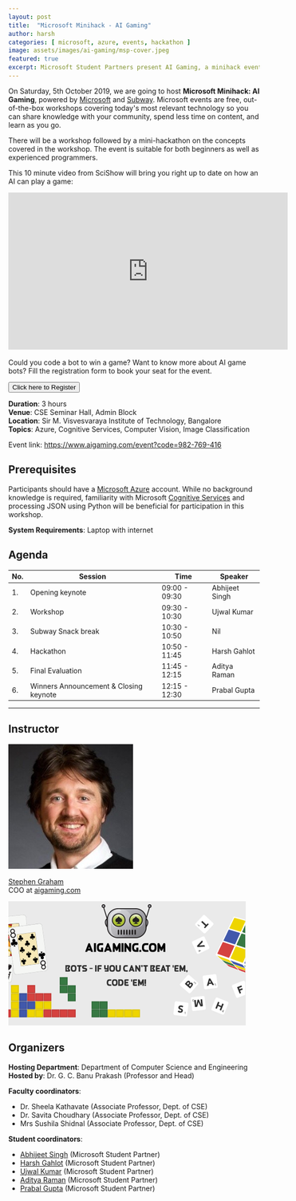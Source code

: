 ```yaml
---
layout: post
title:  "Microsoft Minihack - AI Gaming"
author: harsh
categories: [ microsoft, azure, events, hackathon ]
image: assets/images/ai-gaming/msp-cover.jpeg
featured: true
excerpt: Microsoft Student Partners present AI Gaming, a minihack event at Sir M. Visvesvaraya Institute of Technology, Bangalore.
---
```

<!-- Add post written in markdown or html below -->
On Saturday, 5th October 2019, we are going to host **Microsoft Minihack: AI Gaming**, powered by [Microsoft](https://www.microsoft.com/en-in) and [Subway](https://www.subway.com/en-US). Microsoft events are free, out-of-the-box workshops covering today's most relevant technology so you can share knowledge with your community, spend less time on content, and learn as you go.

There will be a workshop followed by a mini-hackathon on the concepts covered in the workshop. The event is suitable for both beginners as well as experienced programmers.

This 10 minute video from SciShow will bring you right up to date on how an AI can play a game:

<iframe width="560" height="315" src="https://www.youtube.com/embed/Xhec39dVGDE" frameborder="0" allow="accelerometer; autoplay; encrypted-media; gyroscope; picture-in-picture" allowfullscreen></iframe>

Could you code a bot to win a game? Want to know more about AI game bots? Fill the registration form to book your seat for the event.

<button type="button" onclick="window.location.href = 'https://forms.gle/zg3726edzmmnusZE7';" style="cursor:pointer;">Click here to Register</button> 

**Duration**: 3 hours  
**Venue**: CSE Seminar Hall, Admin Block  
**Location**: Sir M. Visvesvaraya Institute of Technology, Bangalore  
**Topics**: Azure, Cognitive Services, Computer Vision, Image Classification

Event link: <https://www.aigaming.com/event?code=982-769-416>

## Prerequisites
Participants should have a [Microsoft Azure](https://azure.microsoft.com/en-us/) account. While no background knowledge is required, familiarity with Microsoft [Cognitive Services](https://azure.microsoft.com/en-in/services/cognitive-services/) and processing JSON using Python will be beneficial for participation in this workshop.

**System Requirements**: Laptop with internet

## Agenda

| No. | Session | Time | Speaker |
|-----|---------|------|---------|
|  1. | Opening keynote  | 09:00 - 09:30  | Abhijeet Singh |
|  2. | Workshop | 09:30 - 10:30  | Ujwal Kumar |
|  3. | Subway Snack break | 10:30 - 10:50 | Nil |
|  4. | Hackathon | 10:50 - 11:45 | Harsh Gahlot |
|  5. | Final Evaluation | 11:45 - 12:15 | Aditya Raman |
|  6. | Winners Announcement & Closing keynote | 12:15 - 12:30 | Prabal Gupta |  
  

<!--
## The event

The event was organized by the *Computer Science & Engineering Department* of [Sir M. Visvesvaraya Institute of Technology, Bangalore](http://sirmvit.edu). The event began with an invocation keynote after which the technical sessions started. The event was sponsored by MLH, Microsoft, and Subway. Students were given a starter code with bugs for a 3D car racing game using Unity 3D. The aim of the workshop was to explain the workflow of Unity 3D for Windows Desktop game development and solve the bugs in the code to complete and play the game. The event ended with a closing keynote and a group photograph after which the audience was dispersed. -->

---
## Instructor

![](/assets/images/ai-gaming/stephen.jpeg)

[Stephen Graham](https://www.linkedin.com/in/stephenjgraham/)  
COO at [aigaming.com](https://www.aigaming.com)

![](/assets/images/ai-gaming/ai-gaming-cover.png)

## Organizers
**Hosting Department**: Department of Computer Science and Engineering  
**Hosted by**: Dr. G. C. Banu Prakash (Professor and Head)  

**Faculty coordinators**:
- Dr. Sheela Kathavate (Associate Professor, Dept. of CSE)
- Dr. Savita Choudhary (Associate Professor, Dept. of CSE)
- Mrs Sushila Shidnal (Associate Professor, Dept. of CSE)

**Student coordinators**:
- [Abhijeet Singh](http://absingh.com) (Microsoft Student Partner)
- [Harsh Gahlot](https://www.linkedin.com/in/hersh257/) (Microsoft Student Partner)
- [Ujwal Kumar](https://www.linkedin.com/in/ujwal-kumar-a096b179/) (Microsoft Student Partner)
- [Aditya Raman](https://www.linkedin.com/in/ramanaditya/) (Microsoft Student Partner)
- [Prabal Gupta](https://www.linkedin.com/in/prabal-gupta-63722b146/) (Microsoft Student Partner)
